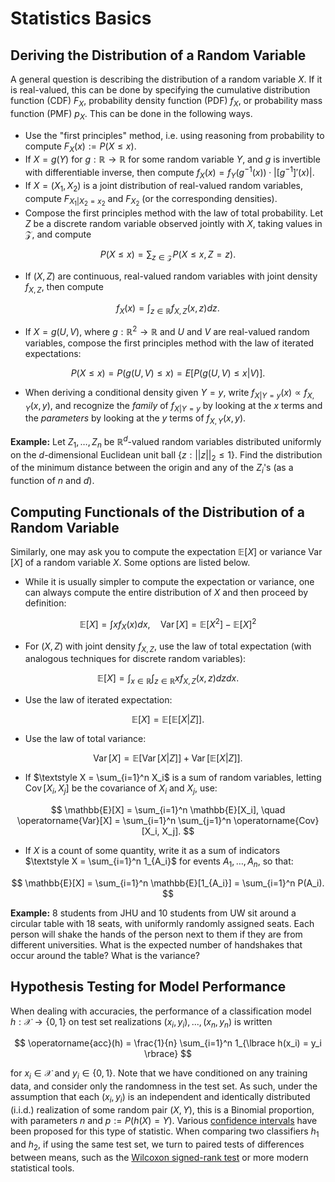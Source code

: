 # Statistics Basics

## Deriving the Distribution of a Random Variable

A general question is describing the distribution of a random variable $X$.
If it is real-valued, this can be done by specifying the cumulative distribution function (CDF) $F_X$, 
probability density function (PDF) $f_X$, or probability mass function (PMF) $p_X$. This can be done in the following ways.
- Use the "first principles" method, i.e. using reasoning from probability to compute $F_X(x) := P(X \leq x)$.
- If $X = g(Y)$ for $g: \mathbb{R} \rightarrow \mathbb{R}$ for some random variable $Y$, and $g$ is invertible with differentiable inverse, then
compute $f_X(x) = f_Y(g^{-1}(x)) \cdot |[g^{-1}]'(x)|$.
- If $X = (X_1, X_2)$ is a joint distribution of real-valued random variables, compute $F_{X_1 | X_2 = x_2}$ and $F_{X_2}$ (or the corresponding densities).
- Compose the first principles method with the law of total probability. Let $Z$ be a discrete random variable observed jointly with $X$, taking values in $\mathcal{Z}$, and compute

$$
P(X \leq x) = \sum_{z \in \mathcal{Z}} P(X \leq x, Z = z).
$$

- If $(X, Z)$ are continuous, real-valued random variables with joint density $f_{X, Z}$, then compute

$$
f_X(x) = \int_{z \in \mathbb{R}} f_{X, Z}(x, z)dz.
$$

- If $X = g(U, V)$, where $g: \mathbb{R}^2 \rightarrow \mathbb{R}$ and $U$ and $V$ are real-valued random variables, compose the first
principles method with the law of iterated expectations:

$$
P(X \leq x) = P(g(U, V) \leq x) = E[P(g(U, V) \leq x | V)].
$$

- When deriving a conditional density given $Y = y$, write $f_{X | Y = y}(x) \propto f_{X, Y}(x, y)$, and recognize the 
*family* of $f_{X | Y = y}$ by looking at the $x$ terms and the *parameters* by looking at the $y$ terms of $f_{X, Y}(x, y)$.

**Example:** Let $Z_1, \ldots, Z_n$ be $\mathbb{R}^d$-valued random variables distributed uniformly on the $d$-dimensional Euclidean unit ball $\lbrace z: ||z||_2 \leq 1\rbrace$. Find the distribution of the minimum distance between the origin and any of the $Z_i$'s (as a function of $n$ and $d$).

## Computing Functionals of the Distribution of a Random Variable

Similarly, one may ask you to compute the expectation $\mathbb{E}[X]$ or variance $\operatorname{Var}[X]$ of a random variable $X$. Some options are listed below.
- While it is usually simpler to compute the expectation or variance, one can always compute the entire distribution of $X$ and then proceed by definition:

$$
\mathbb{E}[X] = \int x f_X(x) dx, \quad \operatorname{Var}[X] = \mathbb{E}[X^2] - \mathbb{E}[X]^2
$$

- For $(X, Z)$ with joint density $f_{X, Z}$, use the law of total expectation (with analogous techniques for discrete random variables):

$$
\mathbb{E}[X] = \int_{x \in \mathbb{R}}\int_{z \in \mathbb{R}} x f_{X, Z}(x, z)dzdx.
$$

- Use the law of iterated expectation:

$$
\mathbb{E}[X] = \mathbb{E}[\mathbb{E}[X | Z]].
$$

- Use the law of total variance:

$$
\operatorname{Var}[X] = \mathbb{E}[\operatorname{Var}[X|Z]] + \operatorname{Var}[\mathbb{E}[X|Z]].
$$

- If $\textstyle X = \sum_{i=1}^n X_i$ is a sum of random variables, letting $\operatorname{Cov}[X_i, X_j]$ be the covariance of $X_i$ and $X_j$, use:

$$
\mathbb{E}[X] = \sum_{i=1}^n \mathbb{E}[X_i], \quad \operatorname{Var}[X] = \sum_{i=1}^n \sum_{j=1}^n \operatorname{Cov}[X_i, X_j].
$$

- If $X$ is a count of some quantity, write it as a sum of indicators $\textstyle X = \sum_{i=1}^n 1_{A_i}$ for events $A_1, \ldots, A_n$, so that:

$$
\mathbb{E}[X] = \sum_{i=1}^n \mathbb{E}[1_{A_i}] = \sum_{i=1}^n P(A_i). 
$$

**Example:** 8 students from JHU and 10 students from UW sit around a circular table with 18 seats, with uniformly randomly assigned seats. Each person will shake the hands of the person next to them if they are from different universities. What is the expected number of handshakes that occur around the table? What is the variance?


## Hypothesis Testing for Model Performance

When dealing with accuracies, the performance of a classification model $h: \mathcal{X} \rightarrow \{0, 1\}$ on test set realizations $(x_i, y_i), ..., (x_n, y_n)$ is written

$$
    \operatorname{acc}(h) = \frac{1}{n} \sum_{i=1}^n 1_{\lbrace h(x_i) = y_i \rbrace}
$$

for $x_i \in \mathcal{X}$ and $y_i \in \{0, 1\}$. Note that we have conditioned on any training data, and consider only the randomness in the test set. 
As such, under the assumption that each $(x_i, y_i)$ is an independent and identically distributed (i.i.d.) realization of some random pair $(X, Y)$, this is a Binomial proportion, with parameters $n$ and $p := P(h(X) = Y)$. Various [confidence intervals](https://en.wikipedia.org/wiki/Binomial_proportion_confidence_interval) have been proposed for this type of statistic. When comparing two classifiers $h_1$ and $h_2$, if using the same test set, we turn to paired tests of differences between means, such as the [Wilcoxon signed-rank test](https://en.wikipedia.org/wiki/Wilcoxon_signed-rank_test) or more modern statistical tools.